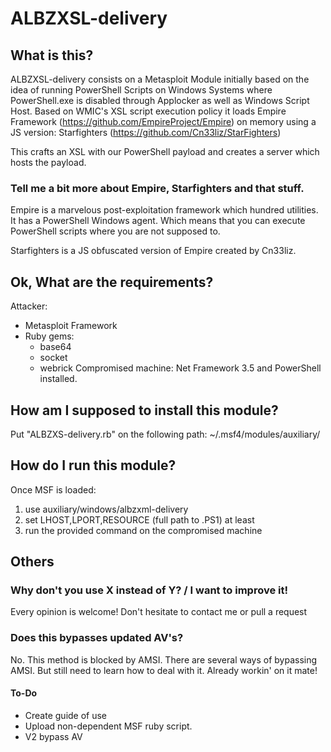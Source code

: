 # ALBZXSL-delivery

## What is this?
ALBZXSL-delivery consists on a Metasploit Module initially based on the idea of running PowerShell
Scripts on Windows Systems where PowerShell.exe is disabled through Applocker as well as
Windows Script Host. Based on WMIC's XSL script execution policy it loads Empire Framework (https://github.com/EmpireProject/Empire)
on memory using a JS version: Starfighters (https://github.com/Cn33liz/StarFighters)

This crafts an XSL with our PowerShell payload and creates a server which hosts the payload.
### Tell me a bit more about Empire, Starfighters and that stuff.
Empire is a marvelous post-exploitation framework which hundred utilities. It has a PowerShell Windows agent. Which means that you can execute PowerShell scripts where you are not supposed to.

Starfighters is a JS obfuscated version of Empire created by Cn33liz.


## Ok, What are the requirements?
Attacker:
- Metasploit Framework
- Ruby gems:
    - base64
    - socket
    - webrick
Compromised machine: Net Framework 3.5 and PowerShell installed.


##  How am I supposed to install this module?
Put "ALBZXS-delivery.rb" on the following path: ~/.msf4/modules/auxiliary/

## How do I run this module?
Once MSF is loaded:
 1. use auxiliary/windows/albzxml-delivery
 2. set LHOST,LPORT,RESOURCE (full path to .PS1) at least
 3. run the provided command on the compromised machine



## Others
### Why don't you use X instead of Y? / I want to improve it!
Every opinion is welcome! Don't hesitate to contact me or pull a request
### Does this bypasses updated AV's?
No. This method is blocked by AMSI. There are several ways of bypassing AMSI. But still need to learn
how to deal with it. Already workin' on it mate!


#### To-Do
- Create guide of use
- Upload non-dependent MSF ruby script.
- V2 bypass AV
